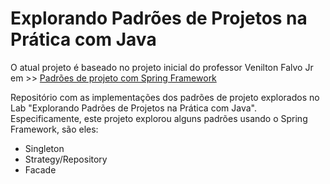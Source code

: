 # Explorando Padrões de Projetos na Prática com Java

O atual projeto é baseado no projeto inicial do professor Venilton Falvo Jr em >> [Padrões de projeto com Spring Framework](https://github.com/digitalinnovationone/lab-padroes-projeto-spring)

Repositório com as implementações dos padrões de projeto explorados no Lab "Explorando Padrões de Projetos na Prática com Java". Especificamente, este projeto explorou alguns padrões usando o Spring Framework, são eles:
- Singleton
- Strategy/Repository
- Facade
